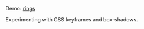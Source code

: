 Demo: [rings](https://thelostone-mc.github.io/rings/)

Experimenting with CSS keyframes and box-shadows.
